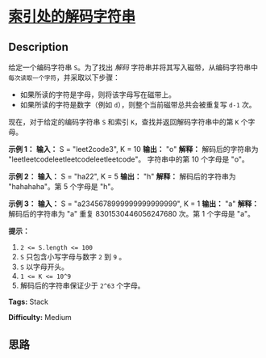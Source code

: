 # [索引处的解码字符串][title]

## Description

给定一个编码字符串 `S`。为了找出 _解码_ 字符串并将其写入磁带，从编码字符串中`每次读取一个字符`，并采取以下步骤：

  * 如果所读的字符是字母，则将该字母写在磁带上。
  * 如果所读的字符是数字（例如 `d`），则整个当前磁带总共会被重复写 `d-1` 次。

现在，对于给定的编码字符串 `S` 和索引 `K`，查找并返回解码字符串中的第 `K` 个字母。



**示例 1：**
            **输入：** S = "leet2code3", K = 10    **输出：** "o"    **解释：**    解码后的字符串为 "leetleetcodeleetleetcodeleetleetcode"。    字符串中的第 10 个字母是 "o"。    

**示例 2：**
            **输入：** S = "ha22", K = 5    **输出：** "h"    **解释：**    解码后的字符串为 "hahahaha"。第 5 个字母是 "h"。    

**示例 3：**
            **输入：** S = "a2345678999999999999999", K = 1    **输出：** "a"    **解释：**    解码后的字符串为 "a" 重复 8301530446056247680 次。第 1 个字母是 "a"。    



**提示：**

  1. `2 <= S.length <= 100`
  2. `S` 只包含小写字母与数字 `2` 到 `9` 。
  3. `S` 以字母开头。
  4. `1 <= K <= 10^9`
  5. 解码后的字符串保证少于 `2^63` 个字母。


**Tags:** Stack

**Difficulty:** Medium

## 思路

[title]: https://leetcode-cn.com/problems/decoded-string-at-index
